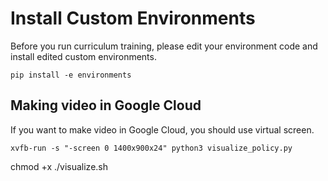 # Install Custom Environments

Before you run curriculum training, please edit your environment code and install edited custom environments.  

`pip install -e environments`

## Making video in Google Cloud

If you want to make video in Google Cloud, you should use virtual screen.

```
xvfb-run -s "-screen 0 1400x900x24" python3 visualize_policy.py
```

chmod +x ./visualize.sh
